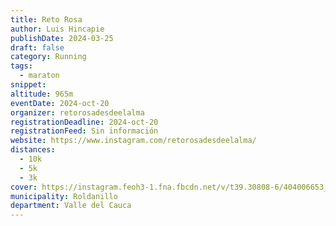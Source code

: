 ```yaml
---
title: Reto Rosa
author: Luis Hincapie
publishDate: 2024-03-25
draft: false
category: Running
tags:
  - maraton
snippet:
altitude: 965m
eventDate: 2024-oct-20
organizer: retorosadesdeelalma
registrationDeadline: 2024-oct-20
registrationFeed: Sin información
website: https://www.instagram.com/retorosadesdeelalma/
distances:
  - 10k
  - 5k
  - 3k
cover: https://instagram.feoh3-1.fna.fbcdn.net/v/t39.30808-6/404006653_17869979790010775_8295679767622383697_n.jpg?stp=c240.0.959.959a_dst-jpg_e15_s640x640&_nc_ht=instagram.feoh3-1.fna.fbcdn.net&_nc_cat=111&_nc_ohc=uiUi74Rhv4sAb7tuuqZ&edm=AOQ1c0wAAAAA&ccb=7-5&oh=00_AfBlWxhYO2GyPTVVLyIduwr8SIXY1WU2F32p_nph1uQN0w&oe=661D239E&_nc_sid=8b3546
municipality: Roldanillo
department: Valle del Cauca
---
```

